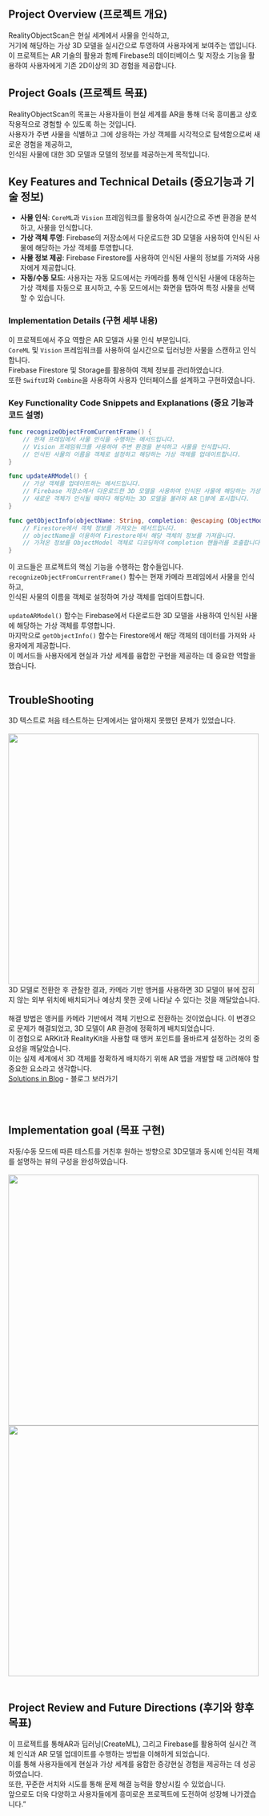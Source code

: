 
## Project Overview (프로젝트 개요)
RealityObjectScan은 현실 세계에서 사물을 인식하고, </br>
거기에 해당하는 가상 3D 모델을 실시간으로 투영하여 사용자에게 보여주는 앱입니다. </br>
이 프로젝트는 AR 기술의 활용과 함께 Firebase의 데이터베이스 및 저장소 기능을 활용하여 사용자에게 기존 2D이상의 3D 경험을 제공합니다.

## Project Goals (프로젝트 목표)
RealityObjectScan의 목표는 사용자들이 현실 세계를 AR을 통해 더욱 흥미롭고 상호작용적으로 경험할 수 있도록 하는 것입니다. </br>
사용자가 주변 사물을 식별하고 그에 상응하는 가상 객체를 시각적으로 탐색함으로써 새로운 경험을 제공하고,</br>
인식된 사물에 대한 3D 모델과 모델의 정보를 제공하는게 목적입니다.

## Key Features and Technical Details (중요기능과 기술 정보)
- **사물 인식**: `CoreML`과 `Vision` 프레임워크를 활용하여 실시간으로 주변 환경을 분석하고, 사물을 인식합니다.
- **가상 객체 투영**: Firebase의 저장소에서 다운로드한 3D 모델을 사용하여 인식된 사물에 해당하는 가상 객체를 투영합니다.
- **사물 정보 제공**: Firebase Firestore를 사용하여 인식된 사물의 정보를 가져와 사용자에게 제공합니다.
- **자동/수동 모드**: 사용자는 자동 모드에서는 카메라를 통해 인식된 사물에 대응하는 가상 객체를 자동으로 표시하고, 수동 모드에서는 화면을 탭하여 특정 사물을 선택할 수 있습니다.

### Implementation Details (구현 세부 내용)
이 프로젝트에서 주요 역할은 AR 모델과 사물 인식 부분입니다.</br>
`CoreML` 및 `Vision` 프레임워크를 사용하여 실시간으로 딥러닝한 사물을 스캔하고 인식합니다. </br>
Firebase Firestore 및 Storage를 활용하여 객체 정보를 관리하였습니다. </br>
또한 `SwiftUI`와 `Combine`을 사용하여 사용자 인터페이스를 설계하고 구현하였습니다.

### Key Functionality Code Snippets and Explanations (중요 기능과 코드 설명)
```swift
func recognizeObjectFromCurrentFrame() {
    // 현재 프레임에서 사물 인식을 수행하는 메서드입니다.
    // Vision 프레임워크를 사용하여 주변 환경을 분석하고 사물을 인식합니다.
    // 인식된 사물의 이름을 객체로 설정하고 해당하는 가상 객체를 업데이트합니다.
}

func updateARModel() {
    // 가상 객체를 업데이트하는 메서드입니다.
    // Firebase 저장소에서 다운로드한 3D 모델을 사용하여 인식된 사물에 해당하는 가상 객체를 투영합니다.
    // 새로운 객체가 인식될 때마다 해당하는 3D 모델을 불러와 AR 뷰에 표시합니다.
}

func getObjectInfo(objectName: String, completion: @escaping (ObjectModel?, Error?) -> Void) {
    // Firestore에서 객체 정보를 가져오는 메서드입니다.
    // objectName을 이용하여 Firestore에서 해당 객체의 정보를 가져옵니다.
    // 가져온 정보를 ObjectModel 객체로 디코딩하여 completion 핸들러를 호출합니다.
}
```
이 코드들은 프로젝트의 핵심 기능을 수행하는 함수들입니다. </br>
`recognizeObjectFromCurrentFrame()` 함수는 현재 카메라 프레임에서 사물을 인식하고,</br>
인식된 사물의 이름을 객체로 설정하여 가상 객체를 업데이트합니다. </br></br>
`updateARModel()` 함수는 Firebase에서 다운로드한 3D 모델을 사용하여 인식된 사물에 해당하는 가상 객체를 투영합니다.</br>
마지막으로 `getObjectInfo()` 함수는 Firestore에서 해당 객체의 데이터를 가져와 사용자에게 제공합니다. </br>
이 메서드들 사용자에게 현실과 가상 세계를 융합한 구현을 제공하는 데 중요한 역할을 했습니다.
</br></br>
## TroubleShooting
3D 텍스트로 처음 테스트하는 단계에서는 알아채지 못했던 문제가 있었습니다. </br></br>
<img src ="https://github.com/tv1039/ARRealityObjectScan/assets/62321931/5763366f-4b22-4242-8160-ef66e2283497" width="500px" /></br>
3D 모델로 전환한 후 관찰한 결과, 카메라 기반 앵커를 사용하면 3D 모델이 뷰에 잡히지 않는 외부 위치에 배치되거나 예상치 못한 곳에 나타날 수 있다는 것을 깨달았습니다. 
</br></br>
해결 방법은 앵커를 카메라 기반에서 객체 기반으로 전환하는 것이었습니다. 이 변경으로 문제가 해결되었고, 3D 모델이 AR 환경에 정확하게 배치되었습니다. </br>
이 경험으로 ARKit과 RealityKit을 사용할 때 앵커 포인트를 올바르게 설정하는 것의 중요성을 깨달았습니다. </br>
이는 실제 세계에서 3D 객체를 정확하게 배치하기 위해 AR 앱을 개발할 때 고려해야 할 중요한 요소라고 생각합니다. </br>
[Solutions in Blog](https://velog.io/@messeung/SwiftUI-ARKit-%EB%B0%8F-Core-ML%EC%9D%84-%EC%9D%B4%EC%9A%A9%ED%95%9C-%EC%8B%A4%EC%8B%9C%EA%B0%84-%EC%82%AC%EB%AC%BC-%EC%9D%B8%EC%8B%9D3) - 블로그 보러가기

</br></br>
## Implementation goal (목표 구현)
자동/수동 모드에 따른 테스트를 거친후 원하는 방향으로 3D모델과 동시에 인식된 객체를 설명하는 뷰의 구성을 완성하였습니다.</br></br>
<img src="https://github.com/tv1039/ARRealityObjectScan/assets/62321931/757206a9-40b9-4a54-bf7d-82eac888efb7" width="500px" />
<img src="https://github.com/tv1039/ARRealityObjectScan/assets/62321931/e99971db-31e2-43b4-8a88-8e1f5544a0b1" width="500px" />
</br></br>
## Project Review and Future Directions (후기와 향후 목표)
이 프로젝트를 통해AR과 딥러닝(CreateML), 그리고 Firebase를 활용하여 실시간 객체 인식과 AR 모델 업데이트를 수행하는 방법을 이해하게 되었습니다.</br>
이를 통해 사용자들에게 현실과 가상 세계를 융합한 증강현실 경험을 제공하는 데 성공하였습니다.</br>
또한, 꾸준한 서치와 시도를 통해 문제 해결 능력을 향상시킬 수 있었습니다.</br>
앞으로도 더욱 다양하고 사용자들에게 흥미로운 프로젝트에 도전하여 성장해 나가겠습니다.”


